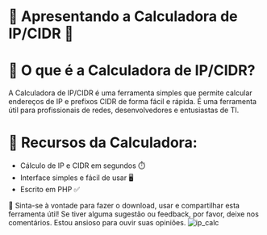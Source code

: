 # 🚀 Apresentando a Calculadora de IP/CIDR 🚀

# 🔹 O que é a Calculadora de IP/CIDR?
A Calculadora de IP/CIDR é uma ferramenta simples que permite calcular endereços de IP e prefixos CIDR de forma fácil e rápida. É uma ferramenta útil para profissionais de redes, desenvolvedores e entusiastas de TI.

# 🔹 Recursos da Calculadora:
- Cálculo de IP e CIDR em segundos ⏱️
- Interface simples e fácil de usar 🖥️
- Escrito em PHP ✅

🔗 Sinta-se à vontade para fazer o download, usar e compartilhar esta ferramenta útil! Se tiver alguma sugestão ou feedback, por favor, deixe nos comentários. Estou ansioso para ouvir suas opiniões.
![ip_calc](https://github.com/MarcusTechs/Calculadora_IP/assets/138902771/b0b2ffc8-272f-402c-9851-7ed99943bac9)
